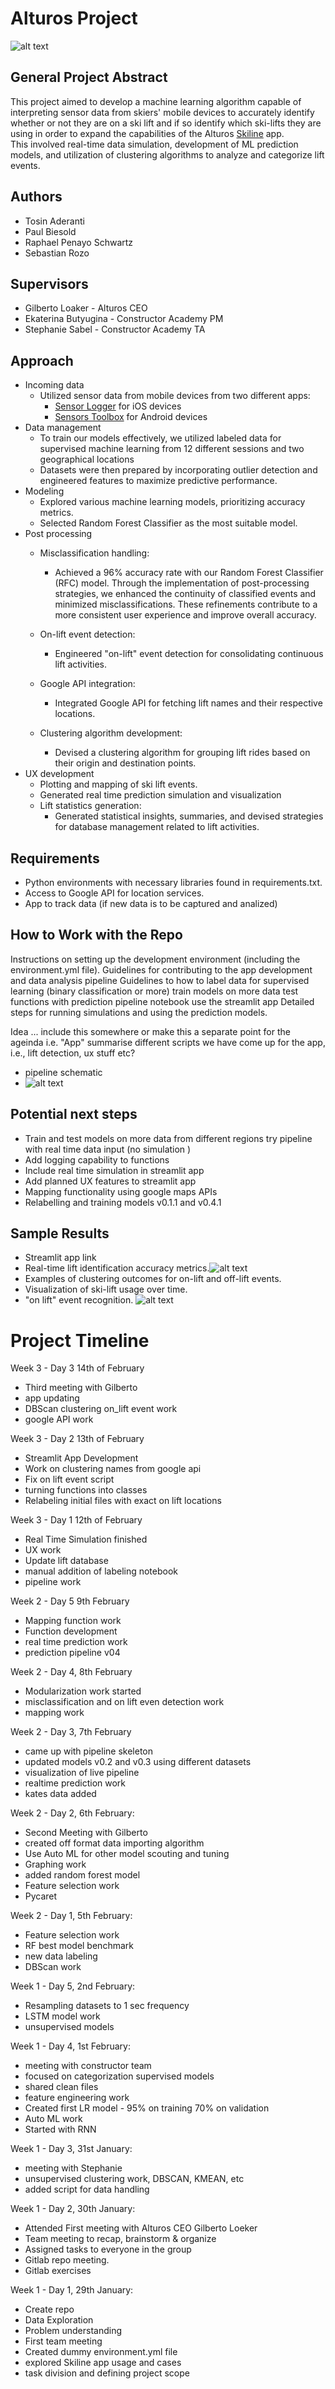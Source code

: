 # Alturos Project
![alt text](data/images/Frontpage.png)

## General Project Abstract

This project aimed to develop a machine learning algorithm capable of interpreting sensor data from skiers' mobile devices to accurately identify whether or not they are on a ski lift and if so identify which ski-lifts they are using in order to expand the capabilities of the Alturos [Skiline](https://www.alturos.com/en/skiline/) app.
<br /> 
This involved real-time data simulation, 
development of ML prediction models, and utilization of clustering algorithms to analyze and categorize lift events.

## Authors
- Tosin Aderanti
- Paul Biesold
- Raphael Penayo Schwartz
- Sebastian Rozo

## Supervisors
- Gilberto Loaker - Alturos CEO
- Ekaterina Butyugina - Constructor Academy PM
- Stephanie Sabel - Constructor Academy TA

## Approach
- Incoming data
    - Utilized sensor data from mobile devices from two different apps: 
        - [Sensor Logger](https://apps.apple.com/us/app/sensor-play-data-recorder/id921385514) for iOS devices
        -  [Sensors Toolbox](https://play.google.com/store/apps/details?id=com.kelvin.sensorapp&hl=en&gl=US) for Android devices
- Data management
    - To train our models effectively, we utilized labeled data for supervised machine learning from 12 different sessions and two geographical locations
    - Datasets were then prepared by incorporating outlier detection and engineered features to maximize predictive performance.
- Modeling
    - Explored various machine learning models, prioritizing accuracy metrics.
    - Selected Random Forest Classifier as the most suitable model.
- Post processing
    - Misclassification handling:
        - Achieved a 96% accuracy rate with our Random Forest Classifier (RFC) model. Through the implementation of post-processing strategies, we enhanced the continuity of classified events and minimized misclassifications. These refinements contribute to a more consistent user experience and improve overall accuracy.

    - On-lift event detection:
        - Engineered "on-lift" event detection for consolidating continuous lift activities.
    - Google API integration:
        - Integrated Google API for fetching lift names and their respective locations.
    - Clustering algorithm development:
        - Devised a clustering algorithm for grouping lift rides based on their origin and destination points.
- UX development
    - Plotting and mapping of ski lift events.
    - Generated real time prediction simulation and visualization
    - Lift statistics generation:
        - Generated statistical insights, summaries, and devised strategies for database management related to lift activities.
## Requirements
- Python environments with necessary libraries found in requirements.txt.
- Access to Google API for location services.
- App to track data (if new data is to be captured and analized)

## How to Work with the Repo
Instructions on setting up the development environment (including the environment.yml file).
Guidelines for contributing to the app development and data analysis pipeline
Guidelines to
how to label data for supervised learning (binary classification or more)
train models on more data
test functions with prediction pipeline notebook
use the streamlit app
Detailed steps for running simulations and using the prediction models.

Idea ... include this somewhere or make this a separate point for the ageinda i.e. "App"
summarise different scripts we have come up for the app, i.e., lift detection, ux stuff etc?
- pipeline schematic
- ![alt text](data/images/pipeline_schematic.png)

## Potential next steps 
- Train and test models on more data from different regions
try pipeline with real time data input (no simulation )
- Add logging capability to functions
- Include real time simulation in streamlit app
- Add planned UX features to streamlit app
- Mapping functionality using google maps APIs
- Relabelling and training models v0.1.1 and v0.4.1


## Sample Results
- Streamlit app link 
- Real-time lift identification accuracy metrics.![alt text](data/images/masked_predictions.png)
- Examples of clustering outcomes for on-lift and off-lift events.
- Visualization of ski-lift usage over time. 
- "on lift" event recognition. ![alt text](data/images/On_lift_event_labeling.png)








Project Timeline
==============================

Week 3 - Day 3 14th of February
- Third meeting with Gilberto
- app updating
- DBScan clustering on_lift event work
- google API work

Week 3 - Day 2 13th of February
- Streamlit App Development
- Work on clustering names from google api
- Fix on lift event script
- turning functions into classes
- Relabeling initial files with exact on lift locations

Week 3 - Day 1 12th of February
- Real Time Simulation finished
- UX work 
- Update lift database
- manual addition of labeling notebook
- pipeline work

Week 2 - Day 5 9th February
- Mapping function work
- Function development
- real time prediction work
- prediction pipeline v04

Week 2 - Day 4, 8th February
- Modularization work started
- misclassification and on lift even detection work
- mapping work

Week 2 - Day 3, 7th February
- came up with pipeline skeleton
- updated models v0.2 and v0.3 using different datasets
- visualization of live pipeline
- realtime prediction work
- kates data added

Week 2 - Day 2, 6th February:
- Second Meeting with Gilberto
- created off format data importing algorithm
- Use Auto ML for other model scouting and tuning
- Graphing work
- added random forest model
- Feature selection work
- Pycaret

Week 2 - Day 1, 5th February:
- Feature selection work
- RF best model benchmark
- new data labeling
- DBScan work

Week 1 - Day 5, 2nd February:
- Resampling datasets to 1 sec frequency
- LSTM model work
- unsupervised models

Week 1 - Day 4, 1st February:
- meeting with constructor team
- focused on categorization supervised models
- shared clean files
- feature engineering work
- Created first LR model - 95% on training 70% on validation
- Auto ML work
- Started with RNN

Week 1 - Day 3, 31st January:
- meeting with Stephanie
- unsupervised clustering work, DBSCAN, KMEAN, etc
- added script for data handling

Week 1 - Day 2, 30th January:
- Attended First meeting with Alturos CEO Gilberto Loeker
- Team meeting to recap, brainstorm & organize
- Assigned tasks to everyone in the group
- Gitlab repo meeting. 
- Gitlab exercises

Week 1 - Day 1, 29th January: 
- Create repo
- Data Exploration
- Problem understanding
- First team meeting
- Created dummy environment.yml file
- explored Skiline app usage and cases
- task division and defining project scope
